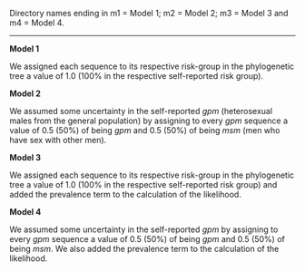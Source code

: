Directory names ending in m1 = Model 1; m2 = Model 2; m3 = Model 3 and m4 = Model 4.

---

**Model 1**

We assigned each sequence to its respective risk-group in the phylogenetic tree a value of 1.0 (100% in the respective self-reported risk group).

**Model 2**

We assumed some uncertainty in the self-reported *gpm* (heterosexual males from the general population) by assigning to every *gpm* sequence a value of 0.5 (50%) of being *gpm* and 0.5 (50%) of being *msm* (men who have sex with other men).

**Model 3**

We assigned each sequence to its respective risk-group in the phylogenetic tree a value of 1.0 (100% in the respective self-reported risk group) and added the prevalence term to the calculation of the likelihood.

**Model 4**

We assumed some uncertainty in the self-reported *gpm* by assigning to every *gpm* sequence a value of 0.5 (50%) of being *gpm* and 0.5 (50%) of being *msm*. We also added the prevalence term to the calculation of the likelihood.
